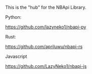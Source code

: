 This is the "hub" for the NBApi Library.

Python:

https://github.com/lazyneko1/nbapi-py

Rust:

https://github.com/apriluwu/nbapi-rs

Javascript

https://github.com/LazyNeko1/nbapi-js
